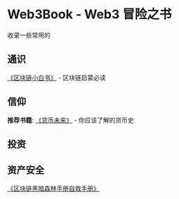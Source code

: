 # Web3Book - Web3 冒险之书

收录一些常用的

## 通识

[《区块链小白书》](https://blockchainlittlebook.com/#/) - 区块链启蒙必读

## 信仰

**推荐书籍**:
[《货币未来》](https://weread.qq.com/web/reader/722328e071f5cee17229964) - 你应该了解的货币史

## 投资

## 资产安全

[《区块链黑暗森林手册自救手册》](https://darkhandbook.io/)

